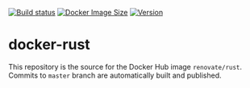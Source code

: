 [![Build status](https://github.com/renovatebot/docker-rust/workflows/build/badge.svg)](https://github.com/renovatebot/docker-rust/actions?query=workflow%3Abuild)
[![Docker Image Size](https://img.shields.io/docker/image-size/renovate/rust/latest)](https://hub.docker.com/r/renovate/rust)
[![Version](https://img.shields.io/docker/v/renovate/rust?sort=semver)](https://hub.docker.com/r/renovate/rust)

# docker-rust

This repository is the source for the Docker Hub image `renovate/rust`. Commits to `master` branch are automatically built and published.
